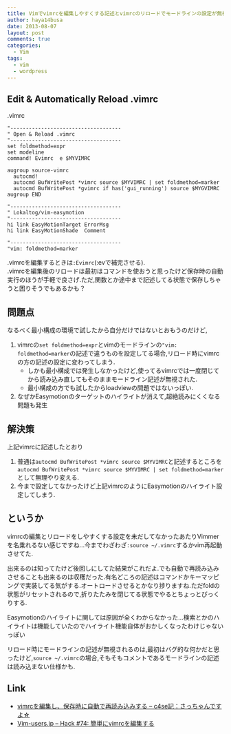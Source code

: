 ```yaml
---
title: Vimでvimrcを編集しやすくする記述とvimrcのリロードでモードラインの設定が無視される問題
author: haya14busa
date: 2013-08-07
layout: post
comments: true
categories:
  - Vim
tags:
  - vim
  - wordpress
---
```

## Edit & Automatically Reload .vimrc

.vimrc

    "------------------------------------
    " Open & Reload .vimrc
    "------------------------------------
    set foldmethod=expr
    set modeline
    command! Evimrc  e $MYVIMRC
    
    augroup source-vimrc
      autocmd!
      autocmd BufWritePost *vimrc source $MYVIMRC | set foldmethod=marker
      autocmd BufWritePost *gvimrc if has('gui_running') source $MYGVIMRC
    augroup END
    
    "------------------------------------
    " Lokaltog/vim-easymotion
    "------------------------------------
    hi link EasyMotionTarget ErrorMsg
    hi link EasyMotionShade  Comment
    
    "------------------------------------
    "vim: foldmethod=marker
    

.vimrcを編集するときは`:Evimrc`(:ev<TAB>で補完させる).  
.vimrcを編集後のリロードは最初はコマンドを使おうと思ったけど保存時の自動実行のほうが手軽で良さげ.ただ,関数とか途中まで記述してる状態で保存しちゃうと困りそうでもあるかも？

## 問題点

なるべく最小構成の環境で試したから自分だけではないとおもうのだけど,

1.  vimrcの`set foldmethod=expr`とvimのモードラインの`"vim: foldmethod=marker`の記述で違うものを設定してる場合,リロード時にvimrcの方の記述の設定に変わってしまう. 
    *   しかも最小構成では発生しなかったけど,使ってるvimrcでは一度閉じてから読み込み直してもそのままモードライン記述が無視された.
    *   最小構成の方でも試したからloadviewの問題ではないっぽい.
2.  なぜかEasymotionのターゲットのハイライトが消えて,超絶読みにくくなる問題も発生

## 解決策

上記vimrcに記述したとおり

1.  普通は`autocmd BufWritePost *vimrc source $MYVIMRC`と記述するところを`autocmd BufWritePost *vimrc source $MYVIMRC | set foldmethod=marker`として無理やり変える.
2.  今まで設定してなかったけど上記vimrcのようにEasymotionのハイライト設定してしまう.

## というか

vimrcの編集とリロードをしやすくする設定を未だしてなかったあたりVimmerを名乗れるない感じですね…今までわざわざ`:source ~/.vimrc`するかvim再起動させてた.

出来るのは知ってたけど後回しにしてた結果がこれだよ.でも自動で再読み込みさせることも出来るのは収穫だった.有名どころの記述はコマンドかキーマッピングで実装してる気がする.オートロードさせるとかなり捗りますね.ただfoldの状態がリセットされるので,折りたたみを閉じてる状態でやるとちょっとびっくりする.

Easymotionのハイライトに関しては原因が全くわからなかった…検索とかのハイライトは機能していたのでハイライト機能自体がおかしくなったわけじゃないっぽい

リロード時にモードラインの記述が無視されるのは,最初はバグ的な何かだと思ったけど,`source ~/.vimrc`の場合,そもそもコメントであるモードラインの記述は読み込まない仕様かも.

## Link

*   [vimrcを編集し、保存時に自動で再読み込みする &#8211; c4se記：さっちゃんですよ☆][1]
*   [Vim-users.jp &#8211; Hack #74: 簡単にvimrcを編集する][2]

 [1]: http://c4se.hatenablog.com/entry/2013/05/15/115205
 [2]: http://vim-users.jp/2009/09/hack74/
